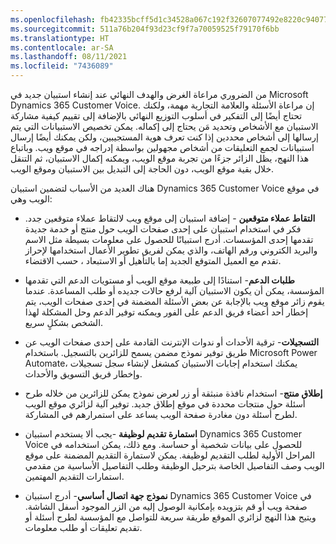 ```yaml
---
ms.openlocfilehash: fb42335bcff5d1c34528a067c192f32607077492e8220c94077b98f1aac377c6
ms.sourcegitcommit: 511a76b204f93d23cf9f7a70059525f79170f6bb
ms.translationtype: HT
ms.contentlocale: ar-SA
ms.lasthandoff: 08/11/2021
ms.locfileid: "7436089"
---
```

من الضروري مراعاة الغرض والهدف النهائي عند إنشاء استبيان جديد في Microsoft Dynamics 365 Customer Voice. إن مراعاة الأسئلة والعلامة التجارية مهمة، ولكنك تحتاج أيضًا إلى التفكير في أسلوب التوزيع النهائي بالإضافة إلى تقييم كيفية مشاركة الاستبيان مع الأشخاص وتحديد مَن يحتاج إلى إكماله. يمكن تخصيص الاستبيانات التي يتم إرسالها إلى أشخاص محددين إذا كنت تعرف هوية المستجيبين، ولكن يمكنك أيضًا إرسال استبيانات لجمع التعليقات من أشخاص مجهولين بواسطة إدراجه في موقع ويب. وباتباع هذا النهج، يظل الزائر جزءًا من تجربة موقع الويب، ويمكنه إكمال الاستبيان، ثم التنقل خلال بقية موقع الويب، دون الحاجة إلى التبديل بين الاستبيان وموقع الويب.

هناك العديد من الأسباب لتضمين استبيان Dynamics 365 Customer Voice في موقع الويب وهي:

-   **التقاط عملاء متوقعين** - إضافة استبيان إلى موقع ويب لالتقاط عملاء متوقعين جدد. فكر في استخدام استبيان على إحدى صفحات الويب حول منتج أو خدمة جديدة تقدمها إحدى المؤسسات. أدرج استبيانًا للحصول على معلومات بسيطة مثل الاسم والبريد الكتروني ورقم الهاتف، والذي يمكن لفريق تطوير الأعمال استخدامها لإحراز تقدم مع العميل المتوقع الجديد إما بالتأهيل أو الاستبعاد ، حسب الاقتضاء.

-   **طلبات الدعم**- استنادًا إلى طبيعة موقع الويب أو مستويات الدعم التي تقدمها المؤسسة، يمكن أن يكون الاستبيان آلية لرفع حالات جديده أو طلب المساعدة. عندما يقوم زائر موقع ويب بالإجابة عن بعض الأسئلة المضمنة في إحدى صفحات الويب، يتم إخطار أحد أعضاء فريق الدعم على الفور ويمكنه توفير الدعم وحل المشكلة لهذا الشخص بشكلٍ سريع.

-   **التسجيلات**- ترقية الأحداث أو ندوات الإنترنت القادمة على إحدى صفحات الويب عن طريق توفير نموذج مضمن يسمح للزائرين بالتسجيل. باستخدام Microsoft Power Automate، يمكنك استخدام إجابات الاستبيان كمشغل لإنشاء سجل تسجيلات وإخطار فريق التسويق والأحداث.

-   **إطلاق منتج**- استخدام نافذة منبثقة أو زر لعرض نموذج يمكن للزائرين من خلاله طرح أسئلة حول منتجات محددة في موقع إطلاق جديد. توفير آلية لزائري موقع الويب لطرح أسئلة دون مغادرة صفحة الويب يساعد على استمرارهم في المشاركة.

-   **استمارة تقديم لوظيفة** -يجب ألا يستخدم استبيان Dynamics 365 Customer Voice للحصول على بيانات شخصية أو حساسة. ومع ذلك، يمكن استخدامه في المراحل الأولية لطلب التقديم لوظيفة. يمكن لاستمارة التقديم المضمنة على موقع الويب وصف التفاصيل الخاصة بترحيل الوظيفة وطلب التفاصيل الأساسية من مقدمي استمارات التقديم المهتمين.

-   **نموذج جهة اتصال أساسي**- أدرج استبيان Dynamics 365 Customer Voice في صفحة ويب أو قم بتزويده بإمكانية الوصول إليه من الزر الموجود أسفل الشاشة. ويتيح هذا النهج لزائري الموقع طريقة سريعة للتواصل مع المؤسسة لطرح أسئلة أو تقديم تعليقات أو طلب معلومات.

